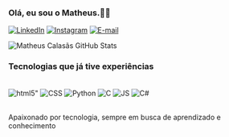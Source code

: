 ### Olá, eu sou o Matheus.🤙🏼

[![LinkedIn](https://img.shields.io/badge/LinkedIn-0077B5?style=for-the-badge&logo=linkedin&logoColor=white)](https://www.linkedin.com/in/www.linkedin.com/in/matheus-calasãs-a5366b315/)
[![Instagram](https://img.shields.io/badge/-Instagram-%23E4405F?style=for-the-badge&logo=instagram&logoColor=white)](https://www.instagram.com/mthx.calasas/)
[![E-mail](https://img.shields.io/badge/-Email-000?style=for-the-badge&logo=microsoft-outlook&logoColor=007BFF)](mailto:matheuscalasas2004@hotmail.com)


![Matheus Calasãs GitHub Stats](https://github-readme-stats.vercel.app/api?username=matheuscalasas1&show_icons=true&theme=dark)


### Tecnologias que já tive experiências

<div style="display: inline_block"><br/>
   <img align="center" alt=html5" src="![HTML5](https://img.shields.io/badge/HTML5-E34F26?style=for-the-badge&logo=html5&logoColor=white)" />
   <img align="center" alt="CSS" src="![CSS3](https://img.shields.io/badge/CSS3-1572B6?style=for-the-badge&logo=css3&logoColor=white)" />
   <img align="center" alt="Python" src="![Python](https://img.shields.io/badge/python-3670A0?style=for-the-badge&logo=python&logoColor=ffdd54)" />
     <img align="center" alt="C" src="![C](https://img.shields.io/badge/C-00599C?style=for-the-badge&logo=c&logoColor=white)" />
      <img align="center" alt="JS" src="![JavaScript](https://img.shields.io/badge/JavaScript-F7DF1E?style=for-the-badge&logo=javascript&logoColor=black)" />
       <img align="center" alt="C#" src="![C#](https://img.shields.io/badge/C%23-239120?style=for-the-badge&logo=c-sharp&logoColor=white)" />
</div><br>

Apaixonado por tecnologia, sempre em busca de aprendizado e conhecimento



